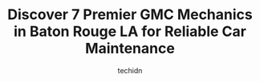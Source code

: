 ---
layout: ampstory
image: https://images.unsplash.com/photo-1545609904-f2f11654638d?ixlib=rb-4.0.3&ixid=MnwxMjA3fDB8MHxwaG90by1wYWdlfHx8fGVufDB8fHx8&auto=format&fit=crop&w=640&h=853&q=80
author: techidn
featured: false
description: For top-quality automotive repairs and maintenance, visit the 7 best GMC Mechanic in Baton Rouge LA, USA. Their reputation for excellence and their dedication to customer satisfaction make t
title: Discover 7 Premier GMC Mechanics in Baton Rouge LA for Reliable Car Maintenance
cover:
   title: Discover 7 Premier GMC Mechanics in Baton Rouge LA for Reliable Car Maintenance
   subtitle: Rickpate
   background: https://images.unsplash.com/photo-1545609904-f2f11654638d?ixlib=rb-4.0.3&ixid=MnwxMjA3fDB8MHxwaG90by1wYWdlfHx8fGVufDB8fHx8&auto=format&fit=crop&w=640&h=853&q=80

pages: 
 - layout: thirds
   top: <h1>#1 Gordon & Sandifer Auto Service</h1>
   bottom: "<p>As an insurance adjuster, Im THOROUGHLY impressed with the process. Im used to telling customers myself that repairs can take a month so I was ready to be without m</p>"
   background: https://www.knot35.com/toplist/wp-content/uploads/2023/06/best-gmc-mechanic-1-in-baton-rouge-la-1685832964.jpeg
   backgroundblur: true
 - layout: thirds
   top: <h1>#2 Ragusas Automotive</h1>
   bottom: "<p>2714 Government St, Baton Rouge, LA 70806, United States</p>"
   background: https://www.knot35.com/toplist/wp-content/uploads/2023/06/best-gmc-mechanic-2-in-baton-rouge-la-1685832964.jpeg
   cta:
      link: https://www.knot35.com/toplist/discover-7-premier-gmc-mechanics-in-baton-rouge-la-for-reliable-car-maintenance/
      text: Discover 7 Premier GMC Mechanics in Baton Rouge LA for Reliable Car Maintenance
 - layout: thirds
   top: <h1>#3 AGCO Automotive Corporation</h1>
   bottom: "<p>11410 Coursey Blvd, Baton Rouge, LA 70816, United States</p>"
   background: https://www.knot35.com/toplist/wp-content/uploads/2023/06/best-gmc-mechanic-3-in-baton-rouge-la-1685832964.jpeg
   cta:
      link: https://www.knot35.com/toplist/discover-7-premier-gmc-mechanics-in-baton-rouge-la-for-reliable-car-maintenance/
      text: Discover 7 Premier GMC Mechanics in Baton Rouge LA for Reliable Car Maintenance
 - layout: thirds
   top: <h1>#4 K & M Automotive</h1>
   bottom: "<p>8445 Siegen Ln, Baton Rouge, LA 70810, United States</p>"
   background: https://images.unsplash.com/photo-1534312527009-56c7016453e6?ixlib=rb-4.0.3&ixid=MnwxMjA3fDB8MHxwaG90by1wYWdlfHx8fGVufDB8fHx8&auto=format&fit=crop&w=640&h=853&q=80
   cta:
      link: https://www.knot35.com/toplist/discover-7-premier-gmc-mechanics-in-baton-rouge-la-for-reliable-car-maintenance/
      text: Discover 7 Premier GMC Mechanics in Baton Rouge LA for Reliable Car Maintenance
 - layout: thirds
   top: <h1>#5 Buick GMC Service Center</h1>
   bottom: "<p>6615 Florida Blvd, Baton Rouge, LA 70806, United States</p>"
   background: https://images.unsplash.com/photo-1527067829737-402993088e6b?ixlib=rb-4.0.3&ixid=MnwxMjA3fDB8MHxwaG90by1wYWdlfHx8fGVufDB8fHx8&auto=format&fit=crop&w=640&h=853&q=80
   cta:
      link: https://www.knot35.com/toplist/discover-7-premier-gmc-mechanics-in-baton-rouge-la-for-reliable-car-maintenance/
      text: Discover 7 Premier GMC Mechanics in Baton Rouge LA for Reliable Car Maintenance
 - layout: thirds
   top: <h1>#6 Gerry Lane Chevrolet Service Center</h1>
   bottom: "<p>6505 Florida Blvd Suite A, Baton Rouge, LA 70806, United States</p>"
   background: https://images.unsplash.com/photo-1522441815192-d9f04eb0615c?ixlib=rb-4.0.3&ixid=MnwxMjA3fDB8MHxwaG90by1wYWdlfHx8fGVufDB8fHx8&auto=format&fit=crop&w=640&h=853&q=80
   cta:
      link: https://www.knot35.com/toplist/discover-7-premier-gmc-mechanics-in-baton-rouge-la-for-reliable-car-maintenance/
      text: Discover 7 Premier GMC Mechanics in Baton Rouge LA for Reliable Car Maintenance
 - layout: thirds
   top: <h1>#7 Gerry Lane Cadillac Service Center</h1>
   bottom: "<p>10945 Reiger Rd, Baton Rouge, LA 70809, United States</p>"
   background: https://images.unsplash.com/photo-1561679660-d00ee1e0dc8e?ixlib=rb-4.0.3&ixid=MnwxMjA3fDB8MHxwaG90by1wYWdlfHx8fGVufDB8fHx8&auto=format&fit=crop&w=640&h=853&q=80
   cta:
      link: https://www.knot35.com/toplist/discover-7-premier-gmc-mechanics-in-baton-rouge-la-for-reliable-car-maintenance/
      text: Discover 7 Premier GMC Mechanics in Baton Rouge LA for Reliable Car Maintenance
 - layout: thirds
   middle: Continue reading...
   background: https://images.unsplash.com/photo-1574169208507-84376144848b?ixlib=rb-4.0.3&ixid=MnwxMjA3fDB8MHxwaG90by1wYWdlfHx8fGVufDB8fHx8&auto=format&fit=crop&w=640&h=853&q=80
   cta:
      link: https://www.knot35.com/toplist/discover-7-premier-gmc-mechanics-in-baton-rouge-la-for-reliable-car-maintenance/
      text: Discover 7 Premier GMC Mechanics in Baton Rouge LA for Reliable Car Maintenance
      
---